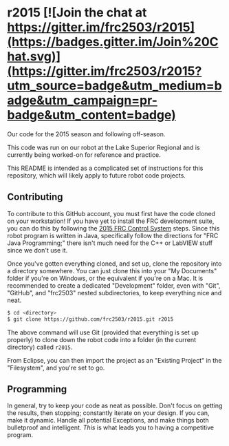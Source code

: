 # r2015 [![Join the chat at https://gitter.im/frc2503/r2015](https://badges.gitter.im/Join%20Chat.svg)](https://gitter.im/frc2503/r2015?utm_source=badge&utm_medium=badge&utm_campaign=pr-badge&utm_content=badge)

Our code for the 2015 season and following off-season.

This code was run on our robot at the Lake Superior Regional and is currently being worked-on for reference and practice.

This README is intended as a complicated set of instructions for this repository, which will likely apply to future robot code projects.

## Contributing

To contribute to this GitHub account, you must first have the code cloned on your workstation!
If you have yet to install the FRC development suite, you can do this by following the [2015 FRC Control System][FRC Control System] steps.
Since this robot program is written in Java, specifically follow the directions for "FRC Java Programming;" there isn't much need for the C++ or LabVIEW stuff since we don't use it.

Once you've gotten everything cloned, and set up, clone the repository into a directory somewhere.
You can just clone this into your "My Documents" folder if you're on Windows, or the equivalent if you're on a Mac.
It is recommended to create a dedicated "Development" folder, even with "Git", "GitHub", and "frc2503" nested subdirectories, to keep everything nice and neat.

```sh
$ cd <directory>
$ git clone https://github.com/frc2503/r2015.git r2015
```

The above command will use Git (provided that everything is set up properly) to clone down the robot code into a folder (in the current directory) called `r2015`.

From Eclipse, you can then import the project as an "Existing Project" in the "Filesystem", and you're set to go.

## Programming

In general, try to keep your code as neat as possible.
Don't focus on getting the results, then stopping; constantly iterate on your design.
If you can, make it dynamic.
Handle all potential Exceptions, and make things both bulletproof and intelligent.
*This* is what leads you to having a competitive program.

[FRC Control System]: https://wpilib.screenstepslive.com/s/4485
